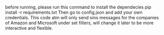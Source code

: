 before running, please run this command to install the dependecies
    pip install -r requirements.txt
Then go to config.json and add your own credentials.
This code atm will only send sms messages for the companies of 
Amazon and Microsoft under set filters, will change it later to be 
more interactive and flexible.